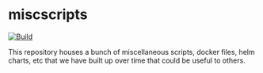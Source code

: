 #  miscscripts

[![Build](https://github.com/pnnl-miscscripts/miscscripts/workflows/Build/badge.svg)](https://github.com/pnnl-miscscripts/miscscripts/actions?query=workflow%3ABuild)

This repository houses a bunch of miscellaneous scripts, docker files, helm charts, etc that we have built up over time that could be useful to others.
